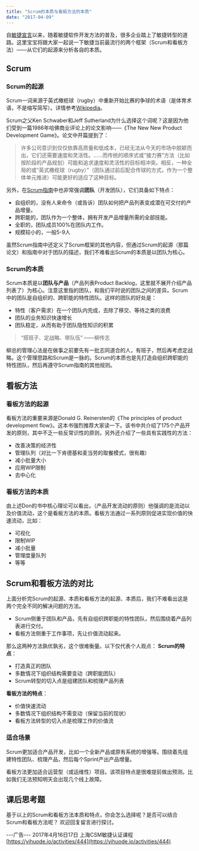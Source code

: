 ```yaml
---
title: "Scrum的本质与看板方法的本质"
date: "2017-04-09"
---
```


自[敏捷宣言](https://agilemanifesto.org/)以来，随着敏捷软件开发方法的普及，很多企业踏上了敏捷转型的道路。这里宝宝将跟大家一起说一下敏捷当前最流行的两个框架（Scrum和看板方法）——从它们的起源来分析各自的本质。

## Scrum

### Scrum的起源

Scrum一词来源于英式橄榄球（rugby）中重新开始比赛的争球的术语（是体育术语，不是缩写简写）。详情参考[Wikipedia](https://en.wikipedia.org/wiki/Scrum_(rugby))。

Scrum之父Ken Schwaber和Jeff Sutherland为什么选择这个词呢？这是因为他们受到一篇1986年哈佛商业评论上的论文影响——《The New New Product Development Game》。论文中开篇提到了：

> 许多公司意识到仅仅依靠高质量和低成本，已经无法从今天的市场中脱颖而出，它们还需要速度和灵活性。……而传统的顺序式或“接力赛”方法（比如按阶段的产品规划）可能和追求速度和灵活性的目标相冲突。相反，一种全局的或“英式橄榄球（rugby）”（团队通过前后配合传球的方式，作为一个整体单元推进）可能更好的适应了这种目标。

另外，在[Scrum指南](https://scrumguides.org/)中也非常强调**团队**（开发团队），它们具备如下特点：

- 自组织的，没有人来命令（或告诉）团队如何把产品列表变成潜在可交付的产品增量。
- 跨职能的，团队作为一个整体，拥有开发产品增量所需的全部技能。
- 全职的，团队成员100%在团队内工作。
- 规模较小的，一般5-9人

虽然Scrum指南中还定义了Scrum框架的其他内容，但通过Scrum的起源（那篇论文）和指南中对于团队的描述，我们不难看出Scrum的本质是以团队为核心。

### Scrum的本质

Scrum本质是以**团队与产品**（产品列表Product Backlog，这里就不展开介绍产品列表了）为核心。注意这里指的团队，和我们平时说的团队之间的差异。Scrum中的团队是自组织的、跨职能的特性团队。这样的团队的好处是：

- 特性（客户需求）在一个团队内完成，去除了移交、等待之类的浪费
- 团队的业务知识快速增长
- 团队稳定，从而有助于团队隐性知识的积累

> “搭班子、定战略、带队伍” ——柳传志

柳总的管理心法是在做事之前要先有一批志同道合的人，有班子，然后再考虑定战略。这个管理思路和Scrum是一脉的。Scrum的本质也是先打造自组织跨职能的特性团队，然后再遵守Scrum指南的其他规则。

## 看板方法

### 看板方法的起源

看板方法的重要来源是Donald G. Reinersten的《The principles of product development flow》。这本书强烈推荐大家读一下。该书中共介绍了175个产品开发的原则，其中不乏一些反常识性的原则，另外还介绍了一些具有实践性的方法：

- 改善决策的经济性
- 管理队列（对比一下肯德基和麦当劳的取餐模式，很有趣）
- 减小批量大小
- 应用WIP限制
- 去中心化

### 看板方法的本质

由上述Don的书中核心理论可以看出，（产品开发流动的原则）他强调的是流动以及价值流动，这个是看板方法的本质。看板方法通过一系列原则促进实现价值的快速流动，比如：

- 可视化
- 限制WIP
- 减小批量
- 管理度量队列
- 等等

## Scrum和看板方法的对比

上面分析完Scrum的起源、本质和看板方法的起源、本质后，我们不难看出这是两个完全不同的解决问题的方法。

- Scrum侧重于团队和产品，先有自组织跨职能的特性团队，然后围绕着产品列表进行交付。
- 看板方法侧重于工作事项，先让价值流动起来。

那么这两种方法孰优孰劣，这个很难衡量。以下仅代表个人观点： **Scrum的特点**：

- 打造真正的团队
- 多数情况下组织结构需要变动（跨职能团队）
- Scrum转型的切入点是组建团队和梳理产品列表

**看板方法的特点**：

- 价值快速流动
- 多数情况下组织结构不需变动（保留当前的现状）
- 看板方法转型的切入点是梳理工作的价值流

### 适合场景

Scrum更加适合产品开发，比如一个全新产品或原有系统的增强等。围绕着先组建特性团队、梳理产品，然后每个Sprint产出产品增量。

看板方法更加适合运营型（或运维性）项目。该项目特点是很难提前做出预测。比如我们无法预知明天会出现几个线上故障。

## 课后思考题

基于以上的Scrum和看板方法本质和特点，你会怎么选择呢？是否可以结合Scrum和看板方法呢？ 欢迎回复留言进行探讨。

\---广告--- 2017年4月16日17日 上海CSM敏捷认证课程 [https://yihuode.io/activities/444](https://yihuode.io/activities/444)

